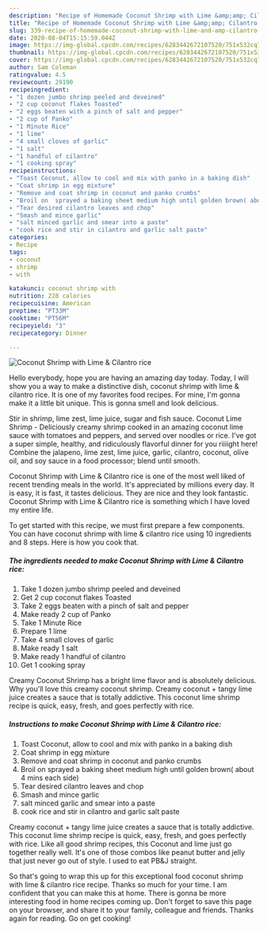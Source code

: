 ```yaml
---
description: "Recipe of Homemade Coconut Shrimp with Lime &amp;amp; Cilantro rice"
title: "Recipe of Homemade Coconut Shrimp with Lime &amp;amp; Cilantro rice"
slug: 339-recipe-of-homemade-coconut-shrimp-with-lime-and-amp-cilantro-rice
date: 2020-08-04T15:15:59.044Z
image: https://img-global.cpcdn.com/recipes/6283442672107520/751x532cq70/coconut-shrimp-with-lime-cilantro-rice-recipe-main-photo.jpg
thumbnail: https://img-global.cpcdn.com/recipes/6283442672107520/751x532cq70/coconut-shrimp-with-lime-cilantro-rice-recipe-main-photo.jpg
cover: https://img-global.cpcdn.com/recipes/6283442672107520/751x532cq70/coconut-shrimp-with-lime-cilantro-rice-recipe-main-photo.jpg
author: Sam Coleman
ratingvalue: 4.5
reviewcount: 29190
recipeingredient:
- "1 dozen jumbo shrimp peeled and deveined"
- "2 cup coconut flakes Toasted"
- "2 eggs beaten with a pinch of salt and pepper"
- "2 cup of Panko"
- "1 Minute Rice"
- "1 lime"
- "4 small cloves of garlic"
- "1 salt"
- "1 handful of cilantro"
- "1 cooking spray"
recipeinstructions:
- "Toast Coconut, allow to cool and mix with panko in a baking dish"
- "Coat shrimp in egg mixture"
- "Remove and coat shrimp in coconut and panko crumbs"
- "Broil on  sprayed a baking sheet medium high until golden brown( about 4 mins each side)"
- "Tear desired cilantro leaves and chop"
- "Smash and mince garlic"
- "salt minced garlic and smear into a paste"
- "cook rice and stir in cilantro and garlic salt paste"
categories:
- Recipe
tags:
- coconut
- shrimp
- with

katakunci: coconut shrimp with 
nutrition: 228 calories
recipecuisine: American
preptime: "PT33M"
cooktime: "PT56M"
recipeyield: "3"
recipecategory: Dinner

---
```



![Coconut Shrimp with Lime &amp; Cilantro rice](https://img-global.cpcdn.com/recipes/6283442672107520/751x532cq70/coconut-shrimp-with-lime-cilantro-rice-recipe-main-photo.jpg)

Hello everybody, hope you are having an amazing day today. Today, I will show you a way to make a distinctive dish, coconut shrimp with lime &amp; cilantro rice. It is one of my favorites food recipes. For mine, I'm gonna make it a little bit unique. This is gonna smell and look delicious.

Stir in shrimp, lime zest, lime juice, sugar and fish sauce. Coconut Lime Shrimp - Deliciously creamy shrimp cooked in an amazing coconut lime sauce with tomatoes and peppers, and served over noodles or rice. I&#39;ve got a super simple, healthy, and ridiculously flavorful dinner for you riiiight here! Combine the jalapeno, lime zest, lime juice, garlic, cilantro, coconut, olive oil, and soy sauce in a food processor; blend until smooth.

Coconut Shrimp with Lime &amp; Cilantro rice is one of the most well liked of recent trending meals in the world. It's appreciated by millions every day. It is easy, it is fast, it tastes delicious. They are nice and they look fantastic. Coconut Shrimp with Lime &amp; Cilantro rice is something which I have loved my entire life.


To get started with this recipe, we must first prepare a few components. You can have coconut shrimp with lime &amp; cilantro rice using 10 ingredients and 8 steps. Here is how you cook that.

<!--inarticleads1-->

##### The ingredients needed to make Coconut Shrimp with Lime &amp; Cilantro rice:

1. Take 1 dozen jumbo shrimp peeled and deveined
1. Get 2 cup coconut flakes Toasted
1. Take 2 eggs beaten with a pinch of salt and pepper
1. Make ready 2 cup of Panko
1. Take 1 Minute Rice
1. Prepare 1 lime
1. Take 4 small cloves of garlic
1. Make ready 1 salt
1. Make ready 1 handful of cilantro
1. Get 1 cooking spray


Creamy Coconut Shrimp has a bright lime flavor and is absolutely delicious. Why you&#39;ll love this creamy coconut shrimp. Creamy coconut + tangy lime juice creates a sauce that is totally addictive. This coconut lime shrimp recipe is quick, easy, fresh, and goes perfectly with rice. 

<!--inarticleads2-->

##### Instructions to make Coconut Shrimp with Lime &amp; Cilantro rice:

1. Toast Coconut, allow to cool and mix with panko in a baking dish
1. Coat shrimp in egg mixture
1. Remove and coat shrimp in coconut and panko crumbs
1. Broil on  sprayed a baking sheet medium high until golden brown( about 4 mins each side)
1. Tear desired cilantro leaves and chop
1. Smash and mince garlic
1. salt minced garlic and smear into a paste
1. cook rice and stir in cilantro and garlic salt paste


Creamy coconut + tangy lime juice creates a sauce that is totally addictive. This coconut lime shrimp recipe is quick, easy, fresh, and goes perfectly with rice. Like all good shrimp recipes, this Coconut and lime just go together really well. It&#39;s one of those combos like peanut butter and jelly that just never go out of style. I used to eat PB&amp;J straight. 

So that's going to wrap this up for this exceptional food coconut shrimp with lime &amp; cilantro rice recipe. Thanks so much for your time. I am confident that you can make this at home. There is gonna be more interesting food in home recipes coming up. Don't forget to save this page on your browser, and share it to your family, colleague and friends. Thanks again for reading. Go on get cooking!

